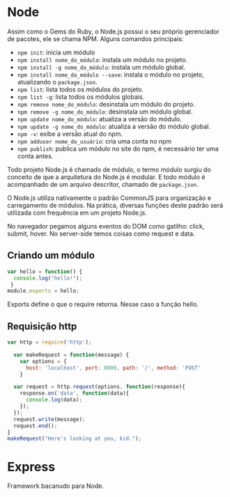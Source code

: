 # Node

Assim como o Gems do Ruby, o Node.js possui o seu próprio gerenciador de pacotes, ele se chama NPM. Alguns comandos
principais:

- `npm init`: inicia um módulo
- `npm install nome_do_módulo`: instala um módulo no projeto.
- `npm install -g nome_do_módulo`: instala um módulo global.
- `npm install nome_do_módulo --save`: instala o módulo no projeto,
atualizando o `package.json`.
- `npm list`: lista todos os módulos do projeto.
- `npm list -g`: lista todos os módulos globais.
- `npm remove nome_do_módulo`: desinstala um módulo do projeto.
- `npm remove -g nome_do_módulo`: desinstala um módulo global.
- `npm update nome_do_módulo`: atualiza a versão do módulo.
- `npm update -g nome_do_módulo`: atualiza a versão do módulo global.
- `npm -v`: exibe a versão atual do npm.
- `npm adduser nome_do_usuário`: cria uma conta no npm
- `npm publish`: publica um módulo no site do npm, é necessário ter uma
conta antes.

Todo projeto Node.js é chamado de módulo, o termo módulo surgiu do conceito de que a arquitetura do Node.js é modular. E todo módulo é acompanhado de um arquivo descritor, chamado de `package.json`.

O Node.js utiliza nativamente o padrão CommonJS para organização e carregamento de módulos. Na prática, diversas funções deste padrão será utilizada com frequência em um projeto Node.js.

No navegador pegamos alguns eventos do DOM como gatilho: click, submit, hover. No server-side temos coisas como request e data.

## Criando um módulo

```js
var hello = function() {	
  console.log("hello!");	
 }
module.exports = hello;
```
Exports define o que o require retorna. Nesse caso a função hello.

## Requisição http
```js
var http = require('http');

  var makeRequest = function(message) {
    var options = {	
      host: 'localhost', port: 8080, path: '/', method: 'POST'
    }

  var request = http.request(options, function(response){
    response.on('data', function(data){
      console.log(data);
    });
  });
  request.write(message);
  request.end();
}
makeRequest("Here's looking at you, kid.");
```

# Express

Framework bacanudo para Node.
